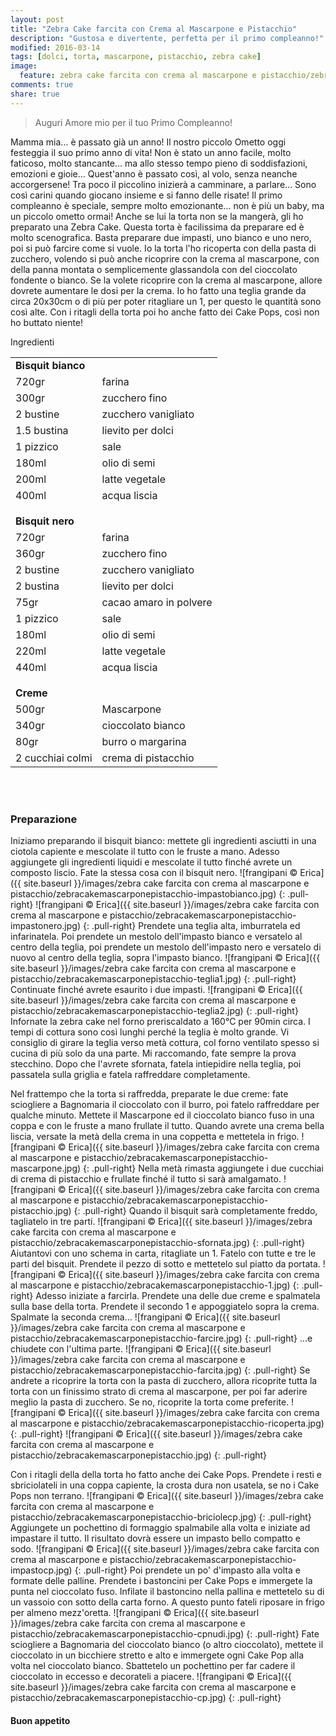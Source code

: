 ```yaml
---
layout: post
title: "Zebra Cake farcita con Crema al Mascarpone e Pistacchio"
description: "Gustosa e divertente, perfetta per il primo compleanno!"
modified: 2016-03-14
tags: [dolci, torta, mascarpone, pistacchio, zebra cake]
image:
  feature: zebra cake farcita con crema al mascarpone e pistacchio/zebracakemascarponepistacchio-header.jpg
comments: true
share: true
---
```


> Auguri Amore mio per il tuo Primo Compleanno!

Mamma mia... è passato già un anno! Il nostro piccolo Ometto oggi festeggia il suo primo anno di vita! Non è stato un anno facile, molto faticoso, molto stancante... ma allo stesso tempo pieno di soddisfazioni, emozioni e gioie... Quest'anno è passato così, al volo, senza neanche accorgersene! Tra poco il piccolino inizierà a camminare, a parlare... Sono così carini quando giocano insieme e si fanno delle risate! Il primo compleanno è speciale, sempre molto emozionante... non è più un baby, ma un piccolo ometto ormai! Anche se lui la torta non se la mangerà, gli ho preparato una Zebra Cake. Questa torta è facilissima da preparare ed è molto scenografica. Basta preparare due impasti, uno bianco e uno nero, poi si può farcire come si vuole. Io la torta l'ho ricoperta con della pasta di zucchero, volendo si può anche ricoprire con la crema al mascarpone, con della panna montata o semplicemente glassandola con del cioccolato fondente o bianco. Se la volete ricoprire con la crema al mascarpone, allore dovrete aumentare le dosi per la crema. Io ho fatto una teglia grande da circa 20x30cm o di più per poter ritagliare un 1, per questo le quantità sono così alte. Con i ritagli della torta poi ho anche fatto dei Cake Pops, così non ho buttato niente!


<div class="ingredients">
  <div class="ingredients-title">Ingredienti</div>
  <table>
    <tbody>
      <tr>
        <td colspan="2"><b>Bisquit bianco</b></td>
      </tr>
      <tr>
        <td>720gr</td>
        <td>farina</td>
      </tr>
      <tr>
        <td>300gr</td>
        <td>zucchero fino</td>
      </tr>
      <tr>
        <td>2 bustine</td>
        <td>zucchero vanigliato</td>
      </tr>
      <tr>
        <td>1.5 bustina</td>
        <td>lievito per dolci</td>
      </tr>
      <tr>
        <td>1 pizzico</td>
        <td>sale</td>
      </tr>
      <tr>
        <td>180ml</td>
        <td>olio di semi</td>
      </tr>
      <tr>
        <td>200ml</td>
        <td>latte vegetale</td>
      </tr>
      <tr>
        <td>400ml</td>
        <td>acqua liscia</td>
      </tr>
      <tr style="height: 15px;"></tr>
      <tr>          
        <td colspan="2"><b>Bisquit nero</b></td>
      </tr>
      <tr>
        <td>720gr</td>
        <td>farina</td>
      </tr>
      <tr>
        <td>360gr</td>
        <td>zucchero fino</td>
      </tr>
      <tr>
        <td>2 bustine</td>
        <td>zucchero vanigliato</td>
      </tr>
      <tr>
        <td>2 bustina</td>
        <td>lievito per dolci</td>
      </tr>
      <tr>
        <td>75gr</td>
        <td>cacao amaro in polvere</td>
      </tr>
      <tr>
        <td>1 pizzico</td>
        <td>sale</td>
      </tr>
      <tr>
        <td>180ml</td>
        <td>olio di semi</td>
      </tr>
      <tr>
        <td>220ml</td>
        <td>latte vegetale</td>
      </tr>
      <tr>
        <td>440ml</td>
        <td>acqua liscia</td>     
      </tr>
      <tr style="height: 15px;"></tr>
      <tr>          
        <td colspan="2"><b>Creme</b></td>
      </tr>
      <tr>
        <td>500gr</td>
        <td>Mascarpone</td>
      </tr>
      <tr>      
        <td>340gr</td>
        <td>cioccolato bianco</td>
      </tr>
      <tr>
        <td>80gr</td>
        <td>burro o margarina</td>
      </tr>
      <tr>      
        <td>2 cucchiai colmi</td>
        <td>crema di pistacchio</td>
      </tr>
    </tbody>
  </table>
  <br></br>
</div>


<h3>
  <font color="grey">
    <i class="icon-cogs"></i>
  </font> Preparazione
</h3>

Iniziamo preparando il bisquit bianco: mettete gli ingredienti asciutti in una ciotola capiente e mescolate il tutto con le fruste a mano. Adesso aggiungete gli ingredienti liquidi e mescolate il tutto finché avrete un composto liscio. Fate la stessa cosa con il bisquit nero.
![frangipani © Erica]({{ site.baseurl }}/images/zebra cake farcita con crema al mascarpone e pistacchio/zebracakemascarponepistacchio-impastobianco.jpg)
{: .pull-right}
![frangipani © Erica]({{ site.baseurl }}/images/zebra cake farcita con crema al mascarpone e pistacchio/zebracakemascarponepistacchio-impastonero.jpg)
{: .pull-right}
Prendete una teglia alta, imburratela ed infarinatela. Poi prendete un mestolo dell'impasto bianco e versatelo al centro della teglia, poi prendete un mestolo dell'impasto nero e versatelo di nuovo al centro della teglia, sopra l'impasto bianco.
![frangipani © Erica]({{ site.baseurl }}/images/zebra cake farcita con crema al mascarpone e pistacchio/zebracakemascarponepistacchio-teglia1.jpg)
{: .pull-right}
Continuate finché avrete esaurito i due impasti.
![frangipani © Erica]({{ site.baseurl }}/images/zebra cake farcita con crema al mascarpone e pistacchio/zebracakemascarponepistacchio-teglia2.jpg)
{: .pull-right}
Infornate la zebra cake nel forno preriscaldato a 160°C per 90min circa. I tempi di cottura sono così lunghi perché la teglia è molto grande. Vi consiglio di girare la teglia verso metà cottura, col forno ventilato spesso si cucina di più solo da una parte. Mi raccomando, fate sempre la prova stecchino. Dopo che l'avrete sfornata, fatela intiepidire nella teglia, poi passatela sulla griglia e fatela raffreddare completamente.

Nel frattempo che la torta si raffredda, preparate le due creme: fate sciogliere a Bagnomaria il cioccolato con il burro, poi fatelo raffreddare per qualche minuto. Mettete il Mascarpone ed il cioccolato bianco fuso in una coppa e con le fruste a mano frullate il tutto. Quando avrete una crema bella liscia, versate la metà della crema in una coppetta e mettetela in frigo. 
![frangipani © Erica]({{ site.baseurl }}/images/zebra cake farcita con crema al mascarpone e pistacchio/zebracakemascarponepistacchio-mascarpone.jpg)
{: .pull-right}
Nella metà rimasta aggiungete i due cucchiai di crema di pistacchio e frullate finché il tutto si sarà amalgamato. 
![frangipani © Erica]({{ site.baseurl }}/images/zebra cake farcita con crema al mascarpone e pistacchio/zebracakemascarponepistacchio-pistacchio.jpg)
{: .pull-right}
Quando il bisquit sarà completamente freddo, tagliatelo in tre parti.
![frangipani © Erica]({{ site.baseurl }}/images/zebra cake farcita con crema al mascarpone e pistacchio/zebracakemascarponepistacchio-sfornata.jpg)
{: .pull-right}
Aiutantovi con uno schema in carta, ritagliate un 1. Fatelo con tutte e tre le parti del bisquit. Prendete il pezzo di sotto e mettetelo sul piatto da portata.
![frangipani © Erica]({{ site.baseurl }}/images/zebra cake farcita con crema al mascarpone e pistacchio/zebracakemascarponepistacchio-1.jpg)
{: .pull-right}
Adesso iniziate a farcirla. Prendete una delle due creme e spalmatela sulla base della torta. Prendete il secondo 1 e appoggiatelo sopra la crema. Spalmate la seconda crema...
![frangipani © Erica]({{ site.baseurl }}/images/zebra cake farcita con crema al mascarpone e pistacchio/zebracakemascarponepistacchio-farcire.jpg)
{: .pull-right}
...e chiudete con l'ultima parte.
![frangipani © Erica]({{ site.baseurl }}/images/zebra cake farcita con crema al mascarpone e pistacchio/zebracakemascarponepistacchio-farcita.jpg)
{: .pull-right}
Se andrete a ricoprire la torta con la pasta di zucchero, allora ricoprite tutta la torta con un finissimo strato di crema al mascarpone, per poi far aderire meglio la pasta di zucchero. Se no, ricoprite la torta come preferite.
![frangipani © Erica]({{ site.baseurl }}/images/zebra cake farcita con crema al mascarpone e pistacchio/zebracakemascarponepistacchio-ricoperta.jpg)
{: .pull-right}
![frangipani © Erica]({{ site.baseurl }}/images/zebra cake farcita con crema al mascarpone e pistacchio/zebracakemascarponepistacchio.jpg)
{: .pull-right}

Con i ritagli della della torta ho fatto anche dei Cake Pops. Prendete i resti e sbriciolateli in una coppa capiente, la crosta dura non usatela, se no i Cake Pops non terrano.
![frangipani © Erica]({{ site.baseurl }}/images/zebra cake farcita con crema al mascarpone e pistacchio/zebracakemascarponepistacchio-briciolecp.jpg)
{: .pull-right}
Aggiungete un pochettino di formaggio spalmabile alla volta e iniziate ad impastare il tutto. Il risultato dovrà essere un impasto bello compatto e sodo.
![frangipani © Erica]({{ site.baseurl }}/images/zebra cake farcita con crema al mascarpone e pistacchio/zebracakemascarponepistacchio-impastocp.jpg)
{: .pull-right}
Poi prendete un po' d'impasto alla volta e formate delle palline. Prendete i bastoncini per Cake Pops e immergete la punta nel cioccolato fuso. Infilate il bastoncino nella pallina e mettetelo su di un vassoio con sotto della carta forno. A questo punto fateli riposare in frigo per almeno mezz'oretta.
![frangipani © Erica]({{ site.baseurl }}/images/zebra cake farcita con crema al mascarpone e pistacchio/zebracakemascarponepistacchio-cpnudi.jpg)
{: .pull-right}
Fate sciogliere a Bagnomaria del cioccolato bianco (o altro cioccolato), mettete il cioccolato in un bicchiere stretto e alto e immergete ogni Cake Pop alla volta nel cioccolato bianco. Sbattetelo un pochettino per far cadere il cioccolato in eccesso e decorateli a piacere.
![frangipani © Erica]({{ site.baseurl }}/images/zebra cake farcita con crema al mascarpone e pistacchio/zebracakemascarponepistacchio-cp.jpg)
{: .pull-right}

<h4>Buon appetito
  <font color="red">
    <i class="icon-smile"></i>
  </font>
</h4>
